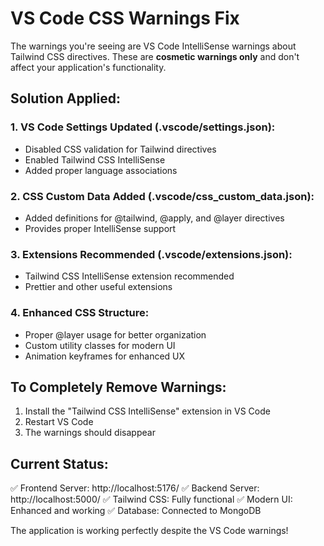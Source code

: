 # VS Code CSS Warnings Fix

The warnings you're seeing are VS Code IntelliSense warnings about Tailwind CSS directives. These are **cosmetic warnings only** and don't affect your application's functionality.

## Solution Applied:

### 1. VS Code Settings Updated (.vscode/settings.json):
- Disabled CSS validation for Tailwind directives
- Enabled Tailwind CSS IntelliSense  
- Added proper language associations

### 2. CSS Custom Data Added (.vscode/css_custom_data.json):
- Added definitions for @tailwind, @apply, and @layer directives
- Provides proper IntelliSense support

### 3. Extensions Recommended (.vscode/extensions.json):
- Tailwind CSS IntelliSense extension recommended
- Prettier and other useful extensions

### 4. Enhanced CSS Structure:
- Proper @layer usage for better organization
- Custom utility classes for modern UI
- Animation keyframes for enhanced UX

## To Completely Remove Warnings:

1. Install the "Tailwind CSS IntelliSense" extension in VS Code
2. Restart VS Code
3. The warnings should disappear

## Current Status:
✅ Frontend Server: http://localhost:5176/
✅ Backend Server: http://localhost:5000/
✅ Tailwind CSS: Fully functional
✅ Modern UI: Enhanced and working
✅ Database: Connected to MongoDB

The application is working perfectly despite the VS Code warnings!